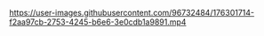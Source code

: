 

https://user-images.githubusercontent.com/96732484/176301714-f2aa97cb-2753-4245-b6e6-3e0cdb1a9891.mp4

